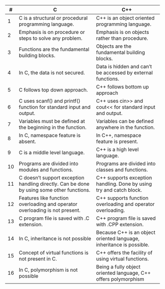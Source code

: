 | #  | C | C++ |
| ------------- | ------------- | ------------- |
| 1  | C is a structural or procedural programming language.  | C++ is an object oriented programming language.  |
| 2  | Emphasis is on procedure or steps to solve any problem.  | Emphasis is on objects rather than procedure.  |
| 3  | Functions are the fundamental building blocks.  | Objects are the fundamental building blocks.  |
| 4  | In C, the data is not secured.  | Data is hidden and can’t be accessed by external functions.  |
| 5  | C follows top down approach.  | C++ follows bottom up approach  |
| 6  | C uses scanf() and printf() function for standard input and output.  | C++ uses cin>> and cout<< for standard input and output.  |
| 7  | Variables must be defined at the beginning in the function.  | Variables can be defined anywhere in the function.  |
| 8  | In C, namespace feature is absent.  | In C++, namespace feature is present.  |
| 9  | C is a middle level language.  | C++ is a high level language.  |
| 10  | Programs are divided into modules and functions.  | Programs are divided into classes and functions.  |
| 11  | C doesn’t support exception handling directly. Can be done by using some other functions.  | C++ supports exception handling. Done by using try and catch block.  |
| 12  | Features like function overloading and operator overloading is not present.  | C++ supports function overloading and operator overloading.  |
| 13  | C program file is saved with .C extension.  | C++ program file is saved with .CPP extension.  |
| 14  | In C, inheritance is not possible  | Because C++ is an object oriented language, inheritance is possible.  |
| 15  | Concept of virtual functions is not present in C.  | C++ offers the facility of using virtual functions.  |
| 16  | In C, polymorphism is not possible | Being a fully object oriented language, C++ offers polymorphism |
